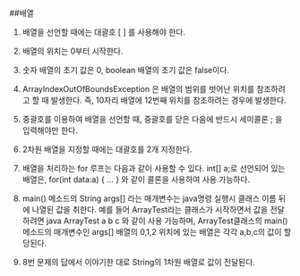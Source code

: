 ##배열


1. 배열을 선언할 때에는 대괄호 [ ] 를 사용해야 한다.

2. 배열의 위치는 0부터 시작한다.

3. 숫자 배열의 초기 값은 0, boolean 배열의 초기 값은 false이다.

4. ArrayIndexOutOfBoundsException 은 배열의 범위를 벗어난 위치를 참조하려고 할 때 발생한다. 즉, 10자리 배열에 12번째 위치를 참조하려는 경우에 발생한다.

5. 중괄호를 이용하여 배열을 선언할 때, 중괄호를 닫은 다음에 반드시 세미콜론 ; 을 입력해야만 한다.

6. 2차원 배열을 지정할 때에는 대괄호를 2개 지정한다.

7. 배열을 처리하는 for 루프는 다음과 같이 사용할 수 있다.
   int[] a;로 선언되어 있는 배열은,
   for(int data:a) {
   ...
   }
   와 같이 콜론을 사용하여 사용 가능하다.

8.  main() 메소드의 String args[] 라는 매개변수는 java명령 실행시 클래스 이름 뒤에 나열된 값을 취한다.
예를 들어 ArrayTest라는 클래스가 시작하면서 값을 전달하려면
java ArrayTest a b c
와 같이 사용 가능하며, ArrayTest클래스의 main() 메소드의 매개변수인 args[] 배열의 0,1,2 위치에 있는 배열은 각각 a,b,c의 값이 할당된다.

9. 8번 문제의 답에서 이야기한 대로 String의 1차원 배열로 값이 전달된다.
